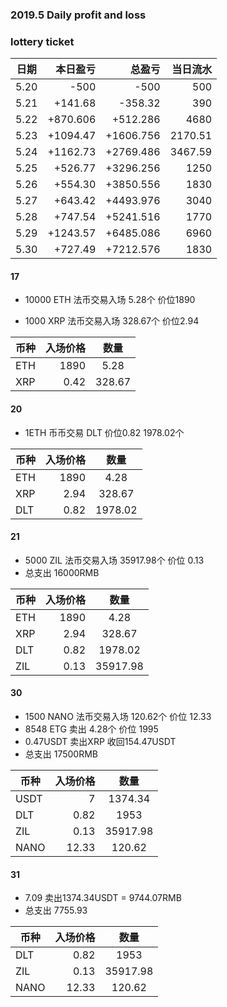 ### 2019.5 Daily profit and loss

### lottery ticket

| 日期       | 本日盈亏    |  总盈亏  |当日流水|
| --------   | -----:   | ----: | ----: |
| 5.20       |    -500 |   -500 |500 |
| 5.21        | +141.68      | -358.32      |390 |
| 5.22        | +870.606      | +512.286      |4680|
| 5.23        | +1094.47      | +1606.756      |2170.51|
| 5.24        | +1162.73      | +2769.486      |3467.59|
| 5.25        | +526.77      | +3296.256      |1250|
| 5.26        | +554.30      | +3850.556      |1830|
| 5.27        | +643.42      | +4493.976      |3040|
| 5.28        | +747.54     | +5241.516      |1770|
| 5.29        | +1243.57     | +6485.086      |6960|
| 5.30        | +727.49     | +7212.576      |1830|


#### 17

- 10000 ETH 法币交易入场 5.28个 价位1890

- 1000 XRP 法币交易入场 328.67个 价位2.94

| 币种       | 入场价格    |  数量  |
| --------   | -----:   | :----: |
| ETH       |    1890  |   5.28 |
| XRP        | 0.42      |   328.67    |


#### 20

- 1ETH 币币交易 DLT 价位0.82 1978.02个

| 币种       | 入场价格    |  数量  |
| --------   | -----:   | :----: |
| ETH       |    1890  |   4.28 |
| XRP        | 2.94      |   328.67    |
| DLT        | 0.82      |   1978.02    |

#### 21

- 5000 ZIL 法币交易入场 35917.98个 价位 0.13
- 总支出 16000RMB

| 币种       | 入场价格    |  数量  |
| --------   | -----:   | :----: |
| ETH       |    1890  |   4.28 |
| XRP        | 2.94      |   328.67    |
| DLT        | 0.82      |   1978.02    |
| ZIL        | 0.13      |   35917.98    |

#### 30

- 1500 NANO 法币交易入场 120.62个 价位 12.33
- 8548 ETG 卖出 4.28个 价位 1995
- 0.47USDT 卖出XRP 收回154.47USDT
- 总支出 17500RMB

| 币种       | 入场价格    |  数量  |
| --------   | -----:   | :----: |
| USDT       |    7  |   1374.34 |
| DLT        | 0.82      |   1953    |
| ZIL        | 0.13      |   35917.98    |
| NANO        | 12.33      |   120.62    |

#### 31

- 7.09 卖出1374.34USDT = 9744.07RMB
- 总支出 7755.93

| 币种       | 入场价格    |  数量  |
| --------   | -----:   | :----: |
| DLT        | 0.82      |   1953    |
| ZIL        | 0.13      |   35917.98    |
| NANO        | 12.33      |   120.62    |






